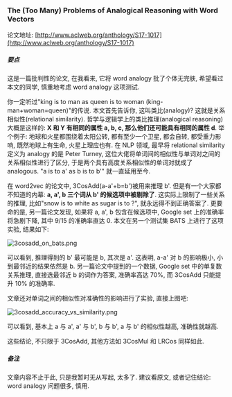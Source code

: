 ### The (Too Many) Problems of Analogical Reasoning with Word Vectors

论文地址: [http://www.aclweb.org/anthology/S17-1017](http://www.aclweb.org/anthology/S17-1017)

##### 要点

这是一篇批判性的论文, 在我看来, 它将 word analogy 批了个体无完肤, 希望看过本文的同学, 慎重地考虑 word analogy 这项测试.

你一定听过"king is to man as queen is to woman (king-man+woman=queen)"的传说. 本文首先告诉你, 这叫类比(analogy)? 这就是关系相似性(relational similarity). 哲学与逻辑学上的类比推理(analogical reasoning)大概是这样的: **X 和 Y 有相同的属性 a, b, c, 那么他们还可能具有相同的属性 d**. 举个例子: 地球和火星都围绕着太阳公转, 都有至少一个卫星, 都会自转, 都受重力影响, 既然地球上有生命, 火星上理应也有. 在 NLP 领域, 最早将 relational similarity 定义为 analogy 的是 Peter Turney, 这位大佬将单词间的相似性与单词对之间的关系相似性进行了区分, 于是两个具有高度关系相似性的单词对就成了 analogous. "a is to a' as b is to b'" 就一直延用至今.

在 word2vec 的论文中, 3CosAdd(a-a'+b=b')被用来推理 b'. 但是有一个大家都不知道的内幕: **a, a', b 三个词从 b' 的候选项中被剔除了**. 这实际上限制了一些关系的推理, 比如"snow is to white as sugar is to ?", 就永远得不到正确答案了. 更要命的是, 另一篇论文发现, 如果将 a, a', b 包含在候选项中, Google set 上的准确率将急剧下降, 其中 9/15 的准确率直达 0. 本文在另一个测试集 BATS 上进行了这项实验, 结果如下:

![3cosadd_on_bats.png](../../201901/3cosadd_on_bats.png)

可以看到, 推理得到的 b' 最可能是 b, 其次是 a'. 这表明, a-a' 对 b 的影响极小, 小到最邻近的结果依然是 b. 另一篇论文中提到的一个数据, Google set 中的单复数关系推理, 直接选最邻近 b 的词作为答案, 准确率高达 70%, 而 3CosAdd 只能提升 10% 的准确率.

文章还对单词之间的相似性对准确性的影响进行了实验, 直接上图吧:

![3cosadd_accuracy_vs_similarity.png](../../201901/3cosadd_accuracy_vs_similarity.png)

可以看到, 基本上 a 与 a', a' 与 b', b 与 b', a 与 b' 的相似性越高, 准确性就越高.

这些结论, 不只限于 3CosAdd, 其他方法如 3CosMul 和 LRCos 同样如此.

##### 备注

文章内容不止于此, 只是我暂时无从写起, 太多了. 建议看原文, 或者记住结论: word analogy 问题很多, 慎用.

